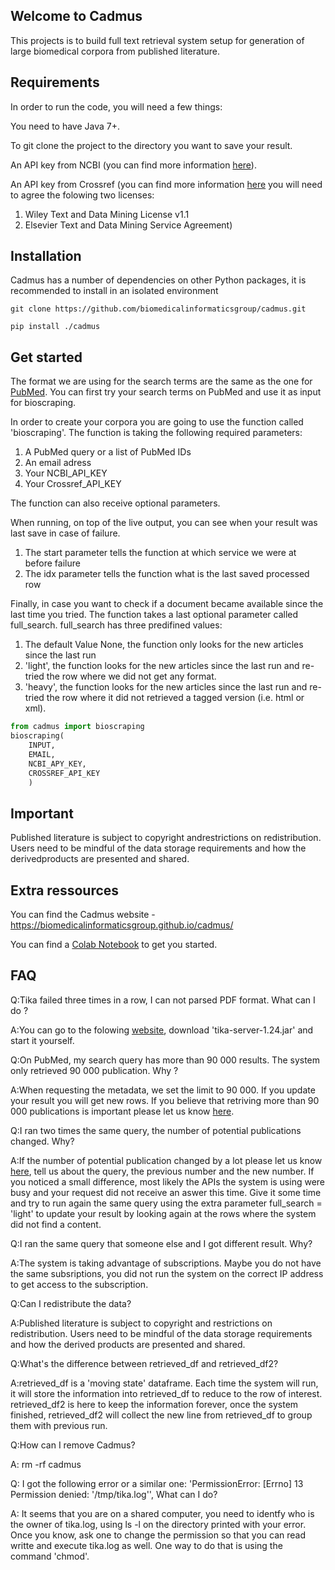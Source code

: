 ## Welcome to Cadmus

This projects is to build full text retrieval system setup for generation of large biomedical corpora from published literature.

## Requirements

In order to run the code, you will need a few things:

You need to have Java 7+.

To git clone the project to the directory you want to save your result.

An API key from NCBI (you can find more information [here](https://ncbiinsights.ncbi.nlm.nih.gov/2017/11/02/new-api-keys-for-the-e-utilities/)).

An API key from Crossref (you can find more information [here](https://apps.crossref.org/clickthrough/researchers/#/) you will need to agree the folowing two licenses:

1. Wiley Text and Data Mining License v1.1
2. Elsevier Text and Data Mining Service Agreement)

## Installation
Cadmus has a number of dependencies on other Python packages, it is recommended to install in an isolated environment

`git clone https://github.com/biomedicalinformaticsgroup/cadmus.git`

`pip install ./cadmus`

## Get started

The format we are using for the search terms are the same as the one for [PubMed](https://pubmed.ncbi.nlm.nih.gov/). You can first try your search terms on PubMed and use it as input for bioscraping.

In order to create your corpora you are going to use the function called 'bioscraping'. The function is taking the following required parameters:

1. A PubMed query or a list of PubMed IDs
2. An email adress
3. Your NCBI_API_KEY
4. Your Crossref_API_KEY
   
The function can also receive optional parameters.

When running, on top of the live output, you can see when your result was last save in case of failure.


1. The start parameter tells the function at which service we were at before failure
2. The idx parameter tells the function what is the last saved processed row


Finally, in case you want to check if a document became available since the last time you tried. The function takes a last optional parameter called full_search. full_search has three predifined values:

1. The default Value None, the function only looks for the new articles since the last run
2. 'light', the function looks for the new articles since the last run and re-tried the row where we did not get any format.
3. 'heavy', the function looks for the new articles since the last run and re-tried the row where it did not retrieved a tagged version (i.e. html or xml).


```python
from cadmus import bioscraping
bioscraping(
    INPUT,
    EMAIL,
    NCBI_APY_KEY,
    CROSSREF_API_KEY
    )
```

## Important
 Published literature is subject to copyright andrestrictions on redistribution.  Users need to be mindful of the data storage requirements and how the derivedproducts are presented and shared.

## Extra ressources
You can find the Cadmus website - https://biomedicalinformaticsgroup.github.io/cadmus/

You can find a [Colab Notebook](https://colab.research.google.com/drive/15h9MjpD6oc90ehaQfm64k-bdHthBuHPW?usp=sharing) to get you started.

## FAQ

Q:Tika failed three times in a row, I can not parsed PDF format. What can I do ?

A:You can go to the folowing [website](https://repo1.maven.org/maven2/org/apache/tika/tika-server/1.24/), download 'tika-server-1.24.jar' and start it yourself.

Q:On PubMed, my search query has more than 90 000 results. The system only retrieved 90 000 publication. Why ?

A:When requesting the metadata, we set the limit to 90 000. If you update your result you will get new rows. If you believe that retriving more than 90 000 publications is important please let us know [here](https://github.com/biomedicalinformaticsgroup/cadmus/issues).

Q:I ran two times the same query, the number of potential publications changed. Why?

A:If the number of potential publication changed by a lot please let us know [here](https://github.com/biomedicalinformaticsgroup/cadmus/issues), tell us about the query, the previous number and the new number.
If you noticed a small difference, most likely the APIs the system is using were busy and your request did not receive an aswer this time. Give it some time and try to run again the same query using the extra parameter full_search = 'light' to update your result by looking again at the rows where the system did not find a content.

Q:I ran the same query that someone else and I got different result. Why?

A:The system is taking advantage of subscriptions. Maybe you do not have the same subsriptions, you did not run the system on the correct IP address to get access to the subscription.

Q:Can I redistribute the data?

A:Published literature is subject to copyright and restrictions on redistribution. Users need to be mindful of the data storage requirements and how the derived products are presented and shared.

Q:What's the difference between retrieved_df and retrieved_df2?

A:retrieved_df is a 'moving state' dataframe. Each time the system will run, it will store the information into retrieved_df to reduce to the row of interest.
retrieved_df2 is here to keep the information forever, once the system finished, retrieved_df2 will collect the new line from retrieved_df to group them with previous run.

Q:How can I remove Cadmus?

A: rm -rf cadmus

Q: I got the following error or a similar one: 'PermissionError: \[Errno\] 13 Permission denied: '/tmp/tika.log'', What can I do?

A: It seems that you are on a shared computer, you need to identfy who is the owner of tika.log, using ls -l on the directory printed with your error. Once you know, ask one to change the permission so that you can read writte and execute tika.log as well. One way to do that is using the command 'chmod'.

